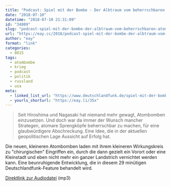 ```yaml
---
title: "Podcast: Spiel mit der Bombe - Der Albtraum vom beherrschbaren Atomkrieg"
date: "2018-07-10"
datetime: "2018-07-10 21:31:09"
id: "34809"
slug: "podcast-spiel-mit-der-bombe-der-albtraum-vom-beherrschbaren-atomkrieg"
url: "https://eay.cc/2018/podcast-spiel-mit-der-bombe-der-albtraum-vom-beherrschbaren-atomkrieg/"
author: "eay"
format: "link"
categories:
  - 0815
tags:
  - atombombe
  - krieg
  - podcast
  - politik
  - russland
  - usa
meta:
  - linked_list_url: "https://www.deutschlandfunk.de/spiel-mit-der-bombe-der-albtraum-vom-beherrschbaren.740.de.html?dram:article_id=422367"
  - yourls_shorturl: "https://eay.li/35x"
---
```


> Seit Hiroshima und Nagasaki hat niemand mehr gewagt, Atombomben einzusetzen. Und doch war da immer der Wunsch mancher Strategen, atomare Sprengköpfe beherrschbar zu machen, für eine glaubwürdigere Abschreckung. Eine Idee, die in der aktuellen geopolitischen Lage Aussicht auf Erfolg hat.

Die neuen, kleineren Atombomben laden mit ihrem kleineren Wirkungskreis zu "chirurgischen" Eingriffen ein, durch die dann gezielt ein Vorort oder eine Kleinstadt und eben nicht mehr ein ganzer Landstrich vernichtet werden kann. Eine beunruhigende Entwicklung, die in diesem 29 minütigen Deutschlandfunk-Feature behandelt wird.

[Direktlink zur Audiodatei](http://podcast-mp3.dradio.de/podcast/2018/07/08/spiel_mit_der_bombe_der_albtraum_vom_beherrschbaren_dlf_20180708_1630_e4624bd5.mp3) (mp3)

